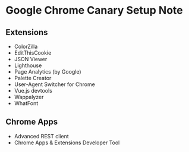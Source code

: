 Google Chrome Canary Setup Note
========================================================================

Extensions
------------------------------------------------------------------------

 * ColorZilla
 * EditThisCookie
 * JSON Viewer
 * Lighthouse
 * Page Analytics (by Google)
 * Palette Creator
 * User-Agent Switcher for Chrome
 * Vue.js devtools
 * Wappalyzer
 * WhatFont

Chrome Apps
------------------------------------------------------------------------

 * Advanced REST client
 * Chrome Apps & Extensions Developer Tool
